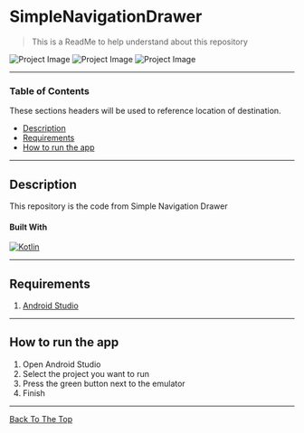 # SimpleNavigationDrawer

> This is a ReadMe to help understand about this repository

![Project Image](https://user-images.githubusercontent.com/26475029/101975650-14a50300-3c79-11eb-91e8-7290e7036b16.PNG)
![Project Image](https://user-images.githubusercontent.com/26475029/101975665-238bb580-3c79-11eb-9e4c-fceb2f61cb16.PNG)
![Project Image](https://user-images.githubusercontent.com/26475029/101975691-4d44dc80-3c79-11eb-9f40-41e71c116e58.PNG)


---

### Table of Contents

These sections headers will be used to reference location of destination.

- [Description](#description)
- [Requirements](#Requirements)
- [How to run the app](#how-to-run-the-app)

---

## Description

This repository is the code from Simple Navigation Drawer

#### Built With

[![Kotlin](https://img.shields.io/badge/Android--Studio-4.1.1-green)](https://developer.android.com/studio/install?hl=id)

---

## Requirements

1. <a href="https://developer.android.com/studio?hl=id&gclid=Cj0KCQiAh4j-BRCsARIsAGeV12AGBB7D_rYGMBD5Lb9_cJuT3Ny_feW-cFm2Cb582-avOB92-fHmjPEaAjv3EALw_wcB&gclsrc=aw.ds">Android Studio</a>

---

## How to run the app

1. Open Android Studio
2. Select the project you want to run
3. Press the green button next to the emulator
4. Finish

---

[Back To The Top](#SimpleNavigationDrawer)
